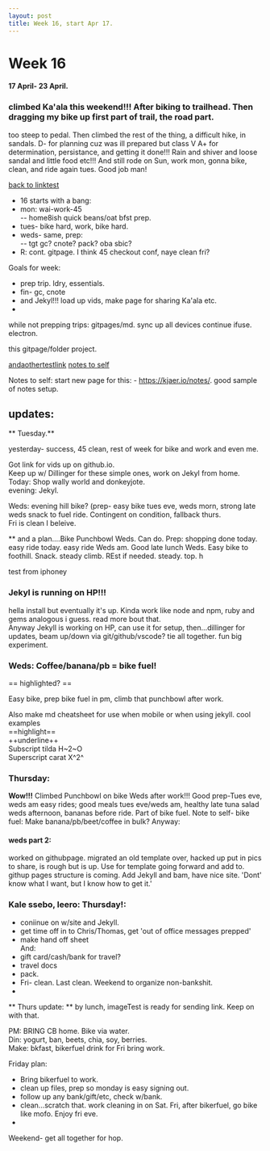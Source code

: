 ```yaml
---
layout: post
title: Week 16, start Apr 17.
---
```



# Week 16  
#### 17 April- 23 April.  
 
 
###  climbed Ka'ala this weekend!!!  After biking to trailhead.  Then dragging my bike up first part of trail, the road part.  
too steep to pedal.  Then climbed the rest of the thing, a difficult hike, in sandals.  D- for planning cuz was ill prepared but class V A+ for determination, persistance, and getting it done!!!  Rain and shiver and loose sandal and little food etc!!!  And still rode on Sun, work mon, gonna bike, clean, and ride again tues.  Good job man!   

[back to linktest](linktest.md)


- 16 starts with a bang:
- mon:  wai-work-45  
--  home8ish quick beans/oat bfst prep.
- tues- bike hard, work, bike hard.  
- weds- same, prep:  
-- tgt gc?  cnote? pack? oba sbic?  
- R: cont.  gitpage.  I think 45 checkout conf, naye clean fri?  

Goals for week:  
- prep trip. ldry, essentials.  
-  fin- gc, cnote  
-  and Jekyl!!!  load up vids, make page for sharing Ka'ala etc.  
-  

while not prepping trips:  gitpages/md.  sync up all devices
continue ifuse.
electron.  

this gitpage/folder project.

[andaothertestlink](anothertestlink.md)
[notes to self](notes.md)

Notes to self:  start new page for this:  -
https://kjaer.io/notes/.  good sample of notes setup.


## updates:  

** Tuesday.**  

yesterday- success, 45 clean, rest of week for bike and work and even me. 

Got link for vids up on github.io.    
Keep up w/ Dillinger for these simple ones, work on Jekyl from home.    
Today:  Shop wally world and donkeyjote.     
evening:  Jekyl.  

Weds:  evening hill bike?  (prep- easy bike tues eve, weds morn, strong late weds snack to fuel ride.  Contingent on condition, fallback thurs.  
Fri is clean I beleive.  

** and a plan....Bike Punchbowl Weds.  Can do.  Prep:
shopping done today.   easy ride today.  easy ride Weds am.  Good late lunch Weds.  Easy bike to foothill.  Snack.  steady climb.  REst if needed.  steady.  top.  h

test from iphoney

### Jekyl is running on HP!!!  

hella install but eventually it's up.  Kinda work like node and npm, ruby and gems analogous i guess.  read more bout that.  
Anyway Jekyll is working on HP, can use it for setup, then...dillinger for updates, beam up/down via git/github/vscode?  tie all together.  fun big experiment.  

### Weds:  Coffee/banana/pb = bike fuel!  

== highlighted? ==

Easy bike, prep bike fuel in pm, climb that punchbowl after work.


Also make md cheatsheet for use when mobile or when using jekyll.  cool examples   
==highlight==   
++underline++  
Subscript tilda H~2~O  
Superscript carat X^2^  

### Thursday:  
**Wow!!!** Climbed Punchbowl on bike Weds after work!!!  Good prep-Tues eve, weds am easy rides; good meals tues eve/weds am, healthy late tuna salad weds afternoon, bananas before ride.  Part of bike fuel.  Note to self- bike fuel:  Make banana/pb/beet/coffee in bulk?  Anyway:  

#### weds part 2:    
worked on githubpage.  migrated an old template over, hacked up put in pics to share, is rough but is up.  Use for template going forward and add to.  githup pages structure is coming.  Add Jekyll and bam, have nice site.  'Dont' know what I want, but I know how to get it.'  

### Kale ssebo, leero:  Thursday!:  
- coniinue on w/site and Jekyll.    
- get time off in to Chris/Thomas, get 'out of office messages prepped'
- make hand off sheet  
And:  
- gift card/cash/bank for travel?
-  travel docs  
-  pack.  
-  Fri- clean.  Last clean.  Weekend to organize non-bankshit.  
-  

** Thurs update: ** by lunch, imageTest is ready for sending link.  Keep on with that.  

PM: BRING CB home.  Bike via water.  
Din:  yogurt, ban, beets, chia, soy, berries.  
Make:  bkfast, bikerfuel drink for Fri bring work.


Friday plan:  
- Bring bikerfuel to work.
- clean up files, prep so monday is easy signing out.  
- follow up any bank/gift/etc, check w/bank.  
- clean...scratch that.  work cleaning in on Sat.  Fri, after bikerfuel, go bike like mofo.  Enjoy fri eve.  
- 
Weekend- get all together for hop.  







